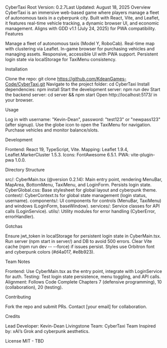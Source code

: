 CyberTaxi Root
Version: 0.2.7Last Updated: August 18, 2025
Overview
CyberTaxi is an immersive web-based game where players manage a fleet of autonomous taxis in a cyberpunk city. Built with React, Vite, and Leaflet, it features real-time vehicle tracking, a dynamic browser UI, and economic management. Aligns with GDD v1.1 (July 24, 2025) for PWA compatibility.
Features

Manage a fleet of autonomous taxis (Model Y, RoboCab).
Real-time map with clustering via Leaflet.
In-game browser for purchasing vehicles and managing assets.
Responsive, accessible UI with PWA support.
Persistent login state via localStorage for TaxiMenu consistency.

Installation

Clone the repo: git clone https://github.com/KdeanGames-Code/CyberTaxi.git
Navigate to the project folder: cd CyberTaxi
Install dependencies: npm install
Start the development server: npm run dev
Start the backend server: cd server && npm start
Open http://localhost:5173/ in your browser.

Usage

Log in with username: "Kevin-Dean", password: "test123" or "newpass123" (after signup).
Use the globe icon to open the TaxiMenu for navigation.
Purchase vehicles and monitor balance/slots.

Development

Frontend: React 19, TypeScript, Vite.
Mapping: Leaflet 1.9.4, Leaflet.MarkerCluster 1.5.3.
Icons: FontAwesome 6.5.1.
PWA: vite-plugin-pwa 1.0.0.

Directory Structure

src/:
CyberMain.tsx (@version 0.2.14): Main entry point, rendering MenuBar, MapArea, BottomMenu, TaxiMenu, and LoginForm. Persists login state.
CyberGlobal.css: Base stylesheet for global layout and cyberpunk theme.
context/: CyberContext.ts for global state management (login status, username).
components/: UI components for controls (MenuBar, TaxiMenu) and windows (LoginForm, baseWindow).
services/: Service classes for API calls (LoginService).
utils/: Utility modules for error handling (CyberError, errorHandler).

Gotchas

Ensure jwt_token in localStorage for persistent login state in CyberMain.tsx.
Run server (npm start in server/) and DB to avoid 500 errors.
Clear Vite cache (npm run dev -- --force) if issues persist.
Styles use Orbitron font and cyberpunk colors (#d4a017, #e8b923).

Team Notes

Frontend: Use CyberMain.tsx as the entry point, integrate with LoginService for auth.
Testing: Test login state persistence, menu toggling, and API calls.
Alignment: Follows Code Complete Chapters 7 (defensive programming), 10 (collaboration), 20 (testing).

Contributing

Fork the repo and submit PRs.
Contact [your email] for collaboration.

Credits

Lead Developer: Kevin-Dean Livingstone
Team: CyberTaxi Team
Inspired by: xAI’s Grok and cyberpunk aesthetics.

License
MIT - TBD
